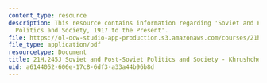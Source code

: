 ```yaml
---
content_type: resource
description: This resource contains information regarding 'Soviet and Post-Soviet
  Politics and Society, 1917 to the Present'.
file: https://ol-ocw-studio-app-production.s3.amazonaws.com/courses/21h-245j-soviet-and-post-soviet-politics-and-society-1917-to-the-present-spring-2016/a6144052606e17c86df3a33a44b96b8d_MIT21H_245JS16_KhrvKeyTerm.pdf
file_type: application/pdf
resourcetype: Document
title: 21H.245J Soviet and Post-Soviet Politics and Society - Khrushchev Key Terms
uid: a6144052-606e-17c8-6df3-a33a44b96b8d
---
```

